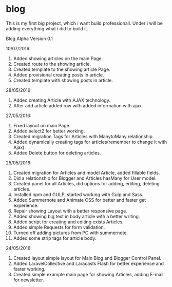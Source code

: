 # blog

This is my first big project, which i want build professionall. Under i will be adding everything what i did to build it.

Blog Alpha Version 0.1

10/07/2016:

1. Added showing articles on the main Page.
2. Created route to the showing article.
3. Created template to the showing article Page.
4. Added provisional creating posts in article.
5. Created template with showing posts in article.

28/05/2016:

1. Added creating Article with AJAX technology.
2. After add article added row with added information with ajax.

27/05/2016:

1. Fixed layout on main Page.
2. Added select2 for better working.
3. Created migration Tags for Articles with ManytoMany relationship.
4. Added dynamically creating tags for articles(remember to change it with Ajax).
5. Added Delete button for deleting articles.

25/05/2016:

  1. Created migration for Articles and model Article, added fillable fields.
  2. Did a relationship for Blogger and Articles hasMany for User model.
  3. Created panel for all Articles, did options for adding, editing, deleting articles.
  4. Installed npm and GULP, started working with Gulp and Sass.
  5. Added Summernote and Animate CSS for better and faster get experience.
  6. Repair showing Layout with a better responsive page.
  7. Added showing big text in body article with a better writing.
  8. Added script for creating and editing exists Articles.
  9. Added simple Requests for form validation.
  10. Turned off adding pictures from PC with summernote.
  11. Added some strip tags for article body.

24/05/2016:

  1. Created layout simple layout for Main Blog and Blogger Control Panel.
  2. Added LaravelCollective and Laracasts Flash for better experience and faster working.
  3. Created simple example main page for showing Articles, adding E-mail for newsletter.
